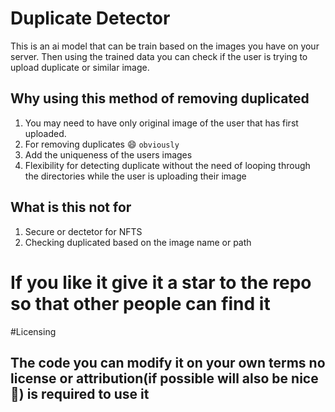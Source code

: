 # Duplicate Detector
This is an ai model that can be train based on the images you have on your server.
Then using the trained data you can check if the user is trying to upload duplicate or similar image.

## Why using this method of removing duplicated
1. You may need to have only original image of the user that has first uploaded.
2. For removing duplicates 😄 `obviously`
3. Add the uniqueness of the users images
4. Flexibility for detecting duplicate without the need of looping through the directories while the user is uploading their image

## What is this not for
1. Secure or dectetor for NFTS
2. Checking duplicated based on the image name or path

# If you like it give it a star to the repo so that other people can find it
#Licensing
## The code you can modify it on your own terms no license or attribution(if possible will also be nice 🤪) is required to use it
